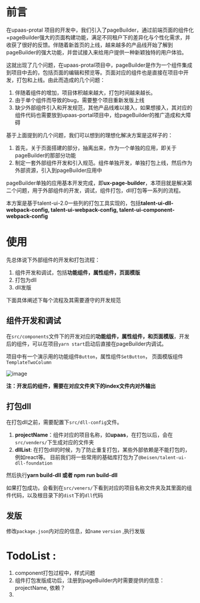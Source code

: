 # 前言
在upaas-protal 项目的开发中，我们引入了pageBuilder，通过前端页面的组件化+pageBuilder强大的页面构建功能，满足不同租户下的差异化与个性化需求，并收获了很好的反馈。伴随着新首页的上线，越来越多的产品线开始了解到pageBuilder的强大功能，并尝试接入来给用户提供一种新颖独特的用户体验。

这就出现了几个问题，在upaas-protal项目中，pageBuilder是作为一个组件集成到项目中去的，包括页面的编辑和预览等。页面对应的组件也是直接在项目中开发，打包和上线。由此而造成的几个问题：
1. 伴随着组件的增加，项目体积越来越大，打包时间越来越长。
2. 由于单个组件而导致的bug，需要整个项目重新发版上线
3. 缺少外部组件引入和开发规范，其他产品线难以接入，如果想接入，其对应的组件代码也需要放到upaas-portal项目中，给pageBuilder的推广造成和大障碍

基于上面提到的几个问题，我们可以想到的理想化解决方案是这样子的：
1. 首先，关于页面搭建的部分，抽离出来，作为一个单独的应用，即关于pageBuilder的那部分功能
2. 制定一套外部组件开发和引入规范。组件单独开发，单独打包上线，然后作为外部资源，引入到pageBuilder应用中

pageBuilder单独的应用基本开发完成，即**ux-page-builder**，本项目就是解决第二个问题，用于外部组件的开发，调试，组件打包，dll打包等一系列的流程。

本方案是基于talent-ui-2.0一些列的打包工具实现的，包括**talent-ui-dll-webpack-config, talent-ui-webpack-config, talent-ui-component-webpack-config**

# 使用
先总体说下外部组件的开发和打包流程：

1. 组件开发和调试，包括**功能组件，属性组件，页面模版**
2. 打包为dll
3. dll发版

下面具体阐述下每个流程及其需要遵守的开发规范

## 组件开发和调试

在`src/components`文件下的开发对应的**功能组件，属性组件，和页面模版**，开发后的组件，可以在项目`yarn start`启动后直接在pageBuilder内调试。


项目中有一个演示用的功能组件`Button`，属性组件`SetButton`， 页面模版组件`TemplateTwoColumn`

![image](http://note.youdao.com/yws/api/personal/file/WEB5e9161ca63d5a4a7f01945962fe7f6b2?method=download&shareKey=179cfd3253b0e34286c04f854cdbfc5c)

**注：开发后的组件，需要在对应文件夹下的index文件内对外输出**

## 打包dll
在打包dll之前，需要配置下`src/dll-config`文件。
1. **projectName**：组件对应的项目名称，如**upaas**，在打包以后，会在`src/venders/`下生成对应的文件夹
2. **dllList**: 在打包dll的时候，为了防止重复打包，某些外部依赖是不能打包的，例如react等。
目前我们将一些常用的基础库打包为了`@beisen/talent-ui-dll-foundation`

然后执行**yarn build-dll 或者 npm run build-dll**

如果打包成功，会看到在`src/veners/`下看到对应的项目名称文件夹及其里面的组件代码，以及根目录下的`dist`下的`dll`代码

## 发版

修改`package.json`内对应的信息，如`name` `version` ,执行发版

# TodoList :
1. component打包过程中，样式问题
2. 组件打包发版成功后，注册到pageBuilder内时需要提供的信息：projectName, 依赖？
3. 